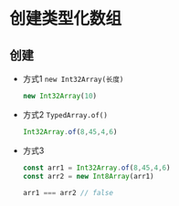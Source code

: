 # 创建类型化数组

## 创建

+ 方式1 `new Int32Array(长度)`

  ```js
  new Int32Array(10)
  ```

+ 方式2 `TypedArray.of()`

  ```js
  Int32Array.of(8,45,4,6)
  ```

+ 方式3

  ```js
  const arr1 = Int32Array.of(8,45,4,6)
  const arr2 = new Int8Array(arr1)

  arr1 === arr2 // false
  ```
